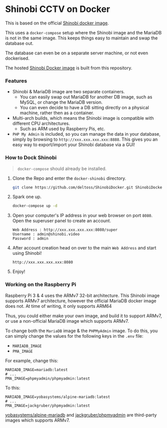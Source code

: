 # Shinobi CCTV on Docker

This is based on the official [Shinobi docker image](https://gitlab.com/Shinobi-Systems/ShinobiDocker).

This uses a `docker-compose` setup where the Shinobi image and the MariaDB is not in the same image. This keeps things easy to maintain and swap the database out.

The database can even be on a separate server machine, or not even dockerised.

The hosted [Shinobi Docker image](https://hub.docker.com/repository/docker/mtran0011/shinobi) is built from this repository.

### Features

* Shinobi & MariaDB image are two separate containers.
  * You can easily swap out MariaDB for another DB image, such as MySQL, or change the MariaDB version.
  * You can even decide to have a DB sitting directly on a physical machine, rather then as a container.
* Multi-arch builds, which means the Shinobi image is compatible with different CPU architectures.
  * Such as ARM used by Raspberry Pis, etc.
* `PHP My Admin` is included, so you can manage the data in your database, simply by browsing to `http://xxx.xxx.xxx.xxx:8888`. This gives you an easy way to export/import your Shinobi database via a GUI!

### How to Dock Shinobi

>  `docker-compose` should already be installed.

1. Clone the Repo and enter the `docker-shinobi` directory.
    ```bash
    git clone https://github.com/deltoss/ShinobiDocker.git ShinobiDocker && cd ShinobiDocker
    ```

2. Spark one up.
    ```bash
    docker-compose up -d
    ```

3. Open your computer's IP address in your web browser on port `8080`. Open the superuser panel to create an account.
    ```
    Web Address : http://xxx.xxx.xxx.xxx:8080/super
    Username : admin@shinobi.video
    Password : admin
    ```

4. After account creation head on over to the main `Web Address` and start using Shinobi!
    ```
    http://xxx.xxx.xxx.xxx:8080
    ```

5. Enjoy!

### Working on the Raspberry Pi

Raspberry Pi 3 & 4 uses the ARMv7 32-bit architecture. This Shinobi image supports ARMv7 architecture, however the official MariaDB docker image does not. At time of writing, it only supports ARM64

Thus, you could either make your own image, and build it to support ARMv7, or use a non-official MariaDB image which supports ARMv7.

To change both the `MariaDB` image & the `PHPMyAdmin` image. To do this, you can simply change the values for the following keys in the `.env` file:
* `MARIADB_IMAGE`
* `PMA_IMAGE`

For example, change this:

```env
MARIADB_IMAGE=mariadb:latest
# ...
PMA_IMAGE=phpmyadmin/phpmyadmin:latest
```

To this:

```env
MARIADB_IMAGE=yobasystems/alpine-mariadb:latest
# ...
PMA_IMAGE=jackgruber/phpmyadmin:latest
```

[yobasystems/alpine-mariadb](https://hub.docker.com/r/yobasystems/alpine-mariadb/) and [jackgruber/phpmyadmin](https://hub.docker.com/r/jackgruber/phpmyadmin) are third-party images which supports ARMv7.
